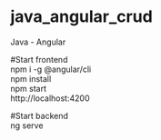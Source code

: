 # java_angular_crud
Java - Angular

#Start frontend <br />
npm i -g @angular/cli <br />
npm install <br />
npm start <br />
http://localhost:4200 <br />


#Start backend <br />
ng serve <br />



